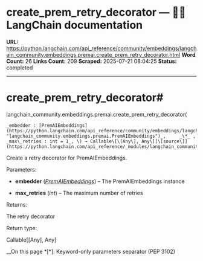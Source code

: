 # create_prem_retry_decorator — 🦜🔗 LangChain  documentation

**URL:** https://python.langchain.com/api_reference/community/embeddings/langchain_community.embeddings.premai.create_prem_retry_decorator.html
**Word Count:** 26
**Links Count:** 209
**Scraped:** 2025-07-21 08:04:25
**Status:** completed

---

# create\_prem\_retry\_decorator\#

langchain\_community.embeddings.premai.create\_prem\_retry\_decorator\(

    _embedder : [PremAIEmbeddings](https://python.langchain.com/api_reference/community/embeddings/langchain_community.embeddings.premai.PremAIEmbeddings.html#langchain_community.embeddings.premai.PremAIEmbeddings "langchain_community.embeddings.premai.PremAIEmbeddings")_,     _\*_ ,     _max\_retries : int = 1_, \) → Callable\[\[Any\], Any\][\[source\]](https://python.langchain.com/api_reference/_modules/langchain_community/embeddings/premai.html#create_prem_retry_decorator)\#     

Create a retry decorator for PremAIEmbeddings.

Parameters:     

  * **embedder** \([_PremAIEmbeddings_](https://python.langchain.com/api_reference/community/embeddings/langchain_community.embeddings.premai.PremAIEmbeddings.html#langchain_community.embeddings.premai.PremAIEmbeddings "langchain_community.embeddings.premai.PremAIEmbeddings")\) – The PremAIEmbeddings instance

  * **max\_retries** \(_int_\) – The maximum number of retries

Returns:     

The retry decorator

Return type:     

Callable\[\[Any\], Any\]

__On this page   *[\*]: Keyword-only parameters separator (PEP 3102)